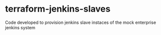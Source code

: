 # terraform-jenkins-slaves
Code developed to provision jenkins slave instaces of the mock enterprise jenkins system
